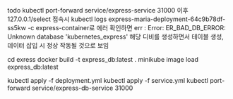 todo
kubectl port-forward service/express-service 31000 이후 127.0.0.1/select 접속시
kubectl logs express-maria-deployment-64c9b78df-ss5kw -c express-container로 에러 확인하면
err : Error: ER_BAD_DB_ERROR: Unknown database 'kubernetes_express'
해당 디비를 생성하면서 테이블 생성, 데이터 삽입 시 정상 작동될 것으로 보임

cd exress
docker build -t express_db:latest .
minikube image load express_db:latest

kubectl apply -f deployment.yml
kubectl apply -f service.yml
kubectl port-forward service/express-db-service 31000
